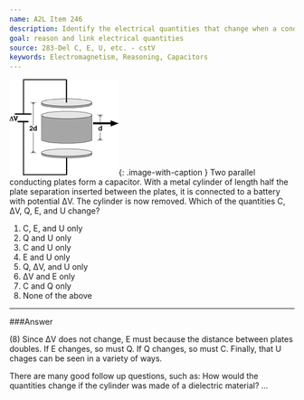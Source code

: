 ```yaml
---
name: A2L Item 246
description: Identify the electrical quantities that change when a conducting cylinder is removed from between the plates of a capacitor.
goal: reason and link electrical quantities
source: 283-Del C, E, U, etc. - cstV
keywords: Electromagnetism, Reasoning, Capacitors
---
```


![Item246_fig1.gif](../images/Item246_fig1.gif){: .image-with-caption }  Two
parallel conducting plates form a capacitor.  With a metal cylinder of
length half the plate separation inserted between the plates, it is
connected to a battery with potential ΔV.  The cylinder is now removed. 
Which of the quantities C, ΔV, Q, E, and U change?

1. C, E, and U only
2. Q and U only
3. C and U only
4. E and U only
5. Q, ΔV, and U only
6. ΔV and E only
7. C and Q only
8. None of the above


<hr/>

###Answer 

(8) Since ΔV does not change, E must because the distance between
plates doubles. If E changes, so must Q. If Q changes, so must C.
Finally, that U chages can be seen in a variety of ways.

There are many good follow up questions, such as: How would the
quantities change if the cylinder was made of a dielectric material? 
...
